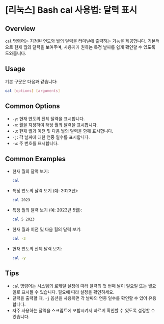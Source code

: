 # [리눅스] Bash cal 사용법: 달력 표시

## Overview
`cal` 명령어는 지정된 연도와 월의 달력을 터미널에 출력하는 기능을 제공합니다. 기본적으로 현재 월의 달력을 보여주며, 사용자가 원하는 특정 날짜를 쉽게 확인할 수 있도록 도와줍니다.

## Usage
기본 구문은 다음과 같습니다:

```bash
cal [options] [arguments]
```

## Common Options
- `-y`: 현재 연도의 전체 달력을 표시합니다.
- `-m`: 월을 지정하여 해당 월의 달력을 표시합니다.
- `-3`: 현재 월과 이전 및 다음 월의 달력을 함께 표시합니다.
- `-j`: 각 날짜에 대한 연중 일수를 표시합니다.
- `-w`: 주 번호를 표시합니다.

## Common Examples
- 현재 월의 달력 보기:
  ```bash
  cal
  ```

- 특정 연도의 달력 보기 (예: 2023년):
  ```bash
  cal 2023
  ```

- 특정 월의 달력 보기 (예: 2023년 5월):
  ```bash
  cal 5 2023
  ```

- 현재 월과 이전 및 다음 월의 달력 보기:
  ```bash
  cal -3
  ```

- 현재 연도의 전체 달력 보기:
  ```bash
  cal -y
  ```

## Tips
- `cal` 명령어는 시스템의 로케일 설정에 따라 달력의 첫 번째 날이 일요일 또는 월요일로 표시될 수 있습니다. 필요에 따라 설정을 확인하세요.
- 달력을 출력할 때, `-j` 옵션을 사용하면 각 날짜의 연중 일수를 확인할 수 있어 유용합니다.
- 자주 사용하는 달력을 스크립트에 포함시켜서 빠르게 확인할 수 있도록 설정할 수 있습니다.
